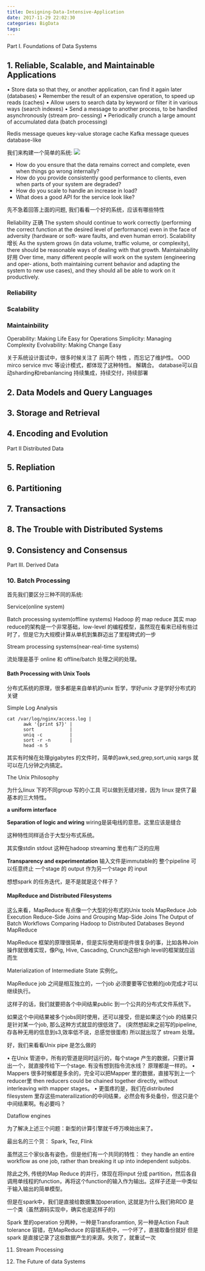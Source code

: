 ```yaml
---
title: Designing-Data-Intensive-Application
date: 2017-11-29 22:02:30
categories: BigData
tags:
---
```


Part I. Foundations of Data Systems
## 1. Reliable, Scalable, and Maintainable Applications

• Store data so that they, or another application, can find it again later (databases)
• Remember the result of an expensive operation, to speed up reads (caches)
• Allow users to search data by keyword or filter it in various ways (search indexes)
• Send a message to another process, to be handled asynchronously (stream pro‐ cessing)
• Periodically crunch a large amount of accumulated data (batch processing)

Redis message queues key-value storage cache
Kafka message queues database-like


我们来构建一个简单的系统:
![](/images/simple-system.png)


* How do you ensure that the data remains correct and complete, even when things go wrong internally? 
* How do you provide consistently good performance to clients, even when parts of your system are degraded? 
* How do you scale to handle an increase in load? 
* What does a good API for the service look like?

先不急着回答上面的问题, 我们看看一个好的系统，应该有哪些特性

Reliability 正确
The system should continue to work correctly (performing the correct function at the desired level of performance) even in the face of adversity (hardware or soft‐ ware faults, and even human error).
Scalability 增长
As the system grows (in data volume, traffic volume, or complexity), there should be reasonable ways of dealing with that growth.
Maintainability 好用
Over time, many different people will work on the system (engineering and oper‐ ations, both maintaining current behavior and adapting the system to new use cases), and they should all be able to work on it productively.

### Reliability

### Scalability

### Maintainbility
Operability: Making Life Easy for Operations
Simplicity: Managing Complexity
Evolvability: Making Change Easy
 
关于系统设计面试中，很多时候关注了 前两个 特性 ，而忘记了维护性。
OOD mirco service mvc 等设计模式，都体现了这种特性。 解耦合。 database可以自动sharding和rebanlancing
持续集成，持续交付，持续部署
## 2. Data Models and Query Languages

## 3. Storage and Retrieval

## 4. Encoding and Evolution


Part II Distributed Data

## 5. Repliation

## 6. Partitioning

## 7. Transactions

## 8. The Trouble with Distributed Systems

## 9. Consistency and Consensus

Part III.  Derived Data

### 10. Batch Processing
首先我们要区分三种不同的系统:

Service(online system)

Batch processing system(offline systems)
Hadoop 的 map reduce
其实 map reduce的架构是一个非常基础，low-level 的编程模型，虽然现在看来已经有些过时了，但是它为大规模计算从单机到集群迈出了里程碑式的一步

Stream processing systems(near-real-time systems)

流处理是基于 online 和 offline/batch 处理之间的处理。

#### Bath Processing with Unix Tools
分布式系统的原理，很多都是来自单机的unix 哲学，学好unix 才是学好分布式的关键

Simple Log Analysis

```text
cat /var/log/nginx/access.log |
      awk '{print $7}' |
      sort             |
      uniq -c          |
      sort -r -n       |
      head -n 5
```

其实有时候在处理gigabytes 的文件时，简单的awk,sed,grep,sort,uniq xargs 就可以在几分钟之内搞定。

The Unix Philosophy

为什么linux 下的不同group 写的小工具  可以做到无缝对接，因为 linux 提供了最基本的三大特性。 

**a uniform interface** 

**Separation of logic and wiring** wiring是装电线的意思。这里应该是缝合

这种特性同样适合于大型分布式系统。

其实像stdin stdout 这种在hadoop streaming 里也有广泛的应用

**Transparency and experimentation**
输入文件是immutable的
整个pipeline 可以任意终止
一个stage 的 output 作为另一个stage 的 input

想想spark 的任务迭代，是不是就是这个样子？

#### MapReduce and Distributed Filesystems
这么来看，MapReduce 有点像一个大型的分布式的Unix tools
MapReduce Job Execution
Reduce-Side Joins and Grouping
Map-Side Joins
The Output of Batch Workflows
Comparing Hadoop to Distributed Databases
Beyond MapReduce

MapReduce 框架的原理很简单，但是实际使用却是件很复杂的事，比如各种Join 操作就很难实现，像Pig, Hive, Cascading, Crunch这些high level的框架就应运而生

Materialization of Intermediate State
实例化。

MapReduce job 之间是相互独立的，一个job 必须要要等它依赖的job完成才可以继续执行。

这样子的话，我们就要把各个中间结果public 到一个公共的分布式文件系统下。

如果这个中间结果被多个jobs同时使用，还可以接受，但是如果这个job 的结果只是针对某一个job, 那么这种方式就显的很低效了。
(突然想起来之前写的pipeline, 存各种无用的信息到s3,效率低不说，总感觉很蛋疼)
所以就出现了 stream 处理。

好，我们来看看Unix pipe 是怎么做的

• 在Unix 管道中，所有的管道是同时运行的，每个stage 产生的数据，只要计算出一个，就直接传给下一个stage. 有没有想到指令流水线？ 原理都是一样的。
• Mappers 很多时候都是多余的，完全可以把Mapper 里的数据，直接写到上一个reducer里
then reducers could be chained together directly, without interleaving with mapper stages。
• 更蛋疼的是，我们在distributed filesystem 里存这些materailization的中间结果，必然会有多处备份，但这只是个中间结果啊。有必要吗？

Dataflow engines

为了解决上述三个问题：新型的计算引擎就千呼万唤始出来了。

最出名的三个货： Spark, Tez, Flink

虽然这三个家伙各有姿色，但是他们有一个共同的特性：
they handle an entire workflow as one job, rather than breaking it up into independent subjobs.

除此之外, 传统的Map Reduce 的并行，体现在将input 分成 partition，然后各自调用单线程的function，再将这个function的输入作为输出。这样子还是一中类似于输入输出的简单模型。

但是在spark中，我们是直接给数据集加operation, 这就是为什么我们称RDD 是一个类（虽然源码实现中，确实也是这样子的)

Spark 里的operation 分两种，一种是Transforamtion, 另一种是Action
Fault tolerance
容错，在MapReduce 的容错系统中，一个坏了，直接取备份就好
但是spark 是直接记录了这些数据产生的来源。失败了，就重试一次

11. Stream Processing

12. The Future of data Systems






